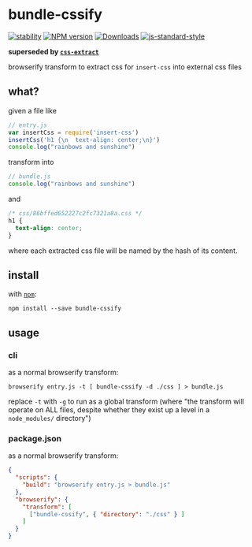 # bundle-cssify

[![stability][stability-image]][stability-url]
[![NPM version][npm-image]][npm-url]
[![Downloads][downloads-image]][downloads-url]
[![js-standard-style][standard-image]][standard-url]

**superseded by [`css-extract`](https://github.com/stackcss/css-extract)**

browserify transform to extract css for `insert-css` into external css files

## what?

given a file like

```js
// entry.js
var insertCss = require('insert-css')
insertCss('h1 {\n  text-align: center;\n}')
console.log("rainbows and sunshine")
```

transform into

```js
// bundle.js
console.log("rainbows and sunshine")
```

and

```css
/* css/86bffed652227c2fc7321a8a.css */
h1 {
  text-align: center;
}
```

where each extracted css file will be named by the hash of its content.

## install

with [`npm`](https://www.npmjs.com):

```shell
npm install --save bundle-cssify
```

## usage

### cli

as a normal browserify transform:

```shell
browserify entry.js -t [ bundle-cssify -d ./css ] > bundle.js
```

replace `-t` with `-g` to run as a global transform (where "the transform will operate on ALL files, despite whether they exist up a level in a `node_modules/` directory")

### package.json

as a normal browserify transform:

```json
{
  "scripts": {
    "build": "browserify entry.js > bundle.js"
  },
  "browserify": {
    "transform": [
      ["bundle-cssify", { "directory": "./css" } ]
    ]
  }
}
```

[stability-image]: https://img.shields.io/badge/stability-experimental-orange.svg?style=flat-square
[stability-url]: https://nodejs.org/api/documentation.html#documentation_stability_index
[npm-image]: https://img.shields.io/npm/v/bundle-cssify.svg?style=flat-square
[npm-url]: https://npmjs.org/package/bundle-cssify
[downloads-image]: http://img.shields.io/npm/dm/bundle-cssify.svg?style=flat-square
[downloads-url]: https://npmjs.org/package/bundle-cssify
[standard-image]: https://img.shields.io/badge/code%20style-standard-brightgreen.svg?style=flat-square
[standard-url]: https://github.com/feross/standard
